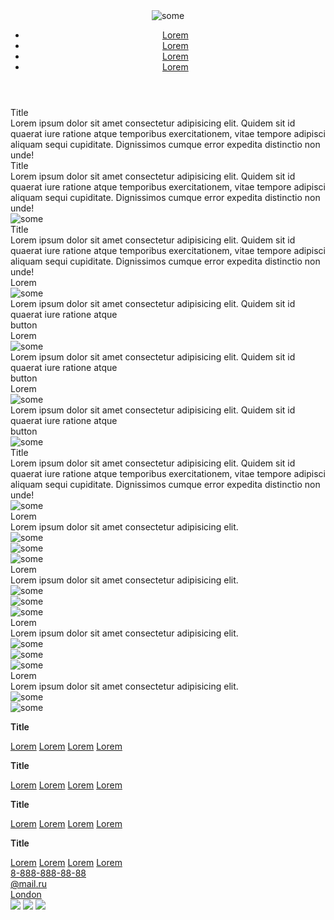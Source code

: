 <!DOCTYPE html>
<html lang="en">
<head>
   <meta charset="UTF-8">
   <meta http-equiv="X-UA-Compatible" content="IE=edge">
   <meta name="viewport" content="width=device-width, initial-scale=1.0">
   <title>Self 7</title>
   <link rel="stylesheet" href="css/slyle.css">
   <link rel="stylesheet" href="css/media.css">
   <link rel="stylesheet" href="css/swiper-bundle.min.css">
</head>
<body>
   <div class="wrapper">
      <header id="header" class="header">
         <div class="container">
            <div class="header_content">
               <div class="header_rows">
                  <div class="logo">
                     <img src="img/logo.png" alt="some">
                  </div>
                  <div id="menu_burger" onclick="addlock()" class="menu_burger">
                     <span></span>
                  </div>
                  <nav class="nav">
                     <ul class="head_list">
                        <li class="li">
                           <a href="" class="head_link">
                              Lorem
                           </a>
                        </li>
                        <li class="li">
                           <a href="" class="head_link">
                              Lorem
                           </a>
                        </li>
                        <li class="li">
                           <a href="" class="head_link">
                              Lorem
                           </a>
                        </li>
                        <li class="li">
                           <a href="" class="head_link">
                              Lorem
                           </a>
                        </li>
                     </ul>
                  </nav>
               </div>
            </div>
         </div>
      </header>
      <div class="page1 page0">
         <div class="container">
            <div class="page1_body">
               <div class="page1_columns">
                  <div class="page1_textall">
                     <div class="page1_title">
                        Title
                     </div>
                     <div class="page1_text1 text1">
                        Lorem ipsum dolor sit amet consectetur adipisicing elit. Quidem sit id quaerat 
                        iure ratione atque temporibus exercitationem, vitae tempore adipisci aliquam 
                        sequi cupiditate. Dignissimos cumque error expedita distinctio non unde!
                     </div>
                  </div>
                  <div class="page1_img_center">
                     <img src="img/img1.png" alt="">
                  </div>
                  <div class="page1_textall">
                     <div class="page1_title">
                        Title
                     </div>
                     <div class="page1_text2 text1">
                        Lorem ipsum dolor sit amet consectetur adipisicing elit. Quidem sit id quaerat 
                        iure ratione atque temporibus exercitationem, vitae tempore adipisci aliquam 
                        sequi cupiditate. Dignissimos cumque error expedita distinctio non unde!
                     </div>
                  </div>
               </div>
            </div>
         </div>
      </div>
      <div class="page2 page0">
         <div class="container">
            <div class="page2_body">
               <div class="page2_content">
                  <div class="page2_content_img">
                     <img class="img22" src="img/1.png" alt="some">
                  </div>
                  <div class="page2_content_text">
                     <div class="page2_title">
                        Title
                     </div>
                     <div class="page2_text text2">
                        Lorem ipsum dolor sit amet consectetur adipisicing elit. Quidem sit id quaerat 
                        iure ratione atque temporibus exercitationem, vitae tempore adipisci aliquam sequi 
                        cupiditate. Dignissimos cumque error expedita distinctio non unde!
                     </div>
                  </div>
               </div>
            </div>
         </div>
      </div>
      <div class="page3 page0">
         <div class="container">
            <div class="page3_body">
               <div class="page3_content">
                  <div class="block1">
                     <div class="block1_head text2">
                        Lorem
                     </div>
                     <div class="block1_img">
                        <img src="img/img3.png" alt="some" class="img3">
                     </div>
                     <div class="block1_text text1">
                        Lorem ipsum dolor sit amet consectetur adipisicing elit. 
                        Quidem sit id quaerat iure ratione atque
                     </div>
                     <div class="block1_btn">
                        <div href="#" class="btn1 text1">
                           button
                        </div>
                     </div>
                  </div>
                  <div class="block1">
                     <div class="block1_head text2">
                        Lorem
                     </div>
                     <div class="block1_img">
                        <img src="img/img3.png" alt="some" class="img3">
                     </div>
                     <div class="block1_text text1">
                        Lorem ipsum dolor sit amet consectetur adipisicing elit. 
                        Quidem sit id quaerat iure ratione atque
                     </div>
                     <div class="block1_btn">
                        <div href="#" class="btn1 text1">
                           button
                        </div>
                     </div>
                  </div>
                  <div class="block1">
                     <div class="block1_head text2">
                        Lorem
                     </div>
                     <div class="block1_img">
                        <img src="img/img3.png" alt="some" class="img3">
                     </div>
                     <div class="block1_text text1">
                        Lorem ipsum dolor sit amet consectetur adipisicing elit. 
                        Quidem sit id quaerat iure ratione atque
                     </div>
                     <div class="block1_btn">
                        <div href="#" class="btn1 text1">
                           button
                        </div>
                     </div>
                  </div>
               </div>
            </div>
         </div>
      </div>
      <div class="page4 page0">
         <div class="container">
            <div class="page4_body">
               <div class="page4_content">
                  <div class="img44">
                     <div class="page4_img">
                        <div class="img444">
                           <img src="img/img4.png" alt="some">
                        </div>
                     </div>
                  </div>
                  <div class="page4_text">
                     <div class="page4_title">
                        Title
                     </div>
                     <div class="page4_text0 text2">
                        Lorem ipsum dolor sit amet consectetur adipisicing elit. Quidem sit id quaerat iure 
                        ratione atque temporibus exercitationem, vitae tempore adipisci aliquam sequi cupiditate. 
                        Dignissimos cumque error expedita distinctio non unde!
                     </div>
                  </div>
               </div>
            </div>
         </div>
      </div>
      <div class="page5 page0">
         <div class="container">
            <div class="page5_body">
               <div class="page5_content">
                  <div class="block5">
                     <div class="block5_te">
                        <div class="block5_title">
                           <div id="arrow" class="block5_img" onclick="TurnArrow1()">
                              <img src="img/arrow.png" alt="some" class="arrow">
                           </div>
                           <div class="title5 text2">
                              Lorem
                           </div>
                        </div>
                     </div>
                     <div class="block5_text0">
                        <div id="block5_text0" class="block5_text">
                           Lorem ipsum dolor sit amet consectetur adipisicing elit.
                           <div class="block5_img" onclick="TurnArrow2()">
                              <img id="arrow2" src="img/arrow.png" alt="some" class="arrow arrow2">
                           </div>
                        </div>
                     </div>
                     <div class="block5_img_down">
                        <img src="img/img5.png" alt="some">
                     </div>
                  </div>
                  <div class="block5">
                     <div class="block5_te">
                        <div class="block5_title">
                           <div id="arrow3" class="block5_img" onclick="TurnArrow3()">
                              <img src="img/arrow.png" alt="some" class="arrow">
                           </div>
                           <div class="title5 text2">
                              Lorem
                           </div>
                        </div>
                     </div>
                     <div class="block5_text0">
                        <div id="block5_text01" class="block5_text">
                           Lorem ipsum dolor sit amet consectetur adipisicing elit.
                           <div class="block5_img" onclick="TurnArrow4()">
                              <img id="arrow4" src="img/arrow.png" alt="some" class="arrow arrow2">
                           </div>
                        </div>
                     </div>
                     <div class="block5_img_down">
                        <img src="img/img5.png" alt="some">
                     </div>
                  </div>
                  <div class="block5">
                     <div class="block5_te">
                        <div class="block5_title">
                           <div id="arrow5" class="block5_img" onclick="TurnArrow5()">
                              <img src="img/arrow.png" alt="some" class="arrow">
                           </div>
                           <div class="title5 text2">
                              Lorem
                           </div>
                        </div>
                     </div>
                     <div class="block5_text0">
                        <div id="block5_text02" class="block5_text">
                           Lorem ipsum dolor sit amet consectetur adipisicing elit.
                           <div class="block5_img" onclick="TurnArrow6()">
                              <img id="arrow6" src="img/arrow.png" alt="some" class="arrow arrow2">
                           </div>
                        </div>
                     </div>
                     <div class="block5_img_down">
                        <img src="img/img5.png" alt="some">
                     </div>
                  </div>
                  <div class="block5">
                     <div class="block5_te">
                        <div class="block5_title">
                           <div id="arrow7" class="block5_img" onclick="TurnArrow7()">
                              <img src="img/arrow.png" alt="some" class="arrow">
                           </div>
                           <div class="title5 text2">
                              Lorem
                           </div>
                        </div>
                     </div>
                     <div class="block5_text0">
                        <div id="block5_text03" class="block5_text">
                           Lorem ipsum dolor sit amet consectetur adipisicing elit.
                           <div class="block5_img" onclick="TurnArrow8()">
                              <img id="arrow8" src="img/arrow.png" alt="some" class="arrow arrow2">
                           </div>
                        </div>
                     </div>
                     <div class="block5_img_down">
                        <img src="img/img5.png" alt="some">
                     </div>
                  </div>
               </div>
            </div>
         </div>
      </div>
      <footer class="footer">
         <div class="container">
            <div class="footer_body">
               <div class="footer_content">
                  <div class="footer_column_links">
                     <div class="footer_link">
                        <p class="text3" style="font-weight: 600;">Title</p>
                        <a href="#" class="text3">Lorem</a>
                        <a href="#" class="text3">Lorem</a>
                        <a href="#" class="text3">Lorem</a>
                        <a href="#" class="text3">Lorem</a>
                     </div>
                     <div class="footer_link">
                        <p class="text3" style="font-weight: 600;">Title</p>
                        <a href="#" class="text3">Lorem</a>
                        <a href="#" class="text3">Lorem</a>
                        <a href="#" class="text3">Lorem</a>
                        <a href="#" class="text3">Lorem</a>
                     </div>
                     <div class="footer_link">
                        <p class="text3" style="font-weight: 600;">Title</p>
                        <a href="#" class="text3">Lorem</a>
                        <a href="#" class="text3">Lorem</a>
                        <a href="#" class="text3">Lorem</a>
                        <a href="#" class="text3">Lorem</a>
                     </div>
                     <div class="footer_link">
                        <p class="text3" style="font-weight: 600;">Title</p>
                        <a href="#" class="text3">Lorem</a>
                        <a href="#" class="text3">Lorem</a>
                        <a href="#" class="text3">Lorem</a>
                        <a href="#" class="text3">Lorem</a>
                     </div>
                  </div>
                  <div class="footer_contacts">
                     <div class="contact">
                        <div class="img_contact">
                           <img src="img/con1.png" alt="" class="img6">
                        </div>
                        <a href="@" class="footer_con_link text3">
                           8-888-888-88-88
                        </a>
                     </div>
                     <div class="contact">
                        <div class="img_contact">
                           <img src="img/con2.png" alt="" class="img6">
                        </div>
                        <a href="@" class="footer_con_link text3">
                           @mail.ru
                        </a>
                     </div>
                     <div class="contact">
                        <div class="img_contact">
                           <img src="img/con3.png" alt="" class="img6">
                        </div>
                        <a href="@" class="footer_con_link text3">
                           London
                        </a>
                     </div>
                  </div>
               </div>
               <div class="footer_soces">
                  <a href="#"><img src="img/soc1.png" class="soc_link img6"></img></a>
                  <a href="#"><img src="img/soc2.png" class="soc_link img6"></img></a>
                  <a href="#"><img src="img/soc3.png" class="soc_link img6"></img></a>
               </div>
            </div>
         </div>
      </footer>
   </div>
   <script src="js/jquery-1.9.1.min.js"></script>
   <script src="js/style.js"></script>
</body>
</html>
